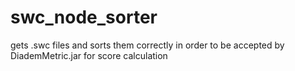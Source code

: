 # swc_node_sorter
gets .swc files and sorts them correctly in order to be accepted by DiademMetric.jar for score calculation
